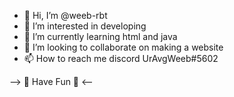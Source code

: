 - 👋 Hi, I’m @weeb-rbt
- 👀 I’m interested in developing
- 🌱 I’m currently learning html and java
- 💞️ I’m looking to collaborate on making a website
- 📫 How to reach me discord UrAvgWeeb#5602


--> 💞️ Have Fun 💞️ <--

